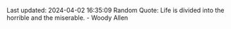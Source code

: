 Last updated: 2024-04-02 16:35:09
Random Quote: Life is divided into the horrible and the miserable. - Woody Allen